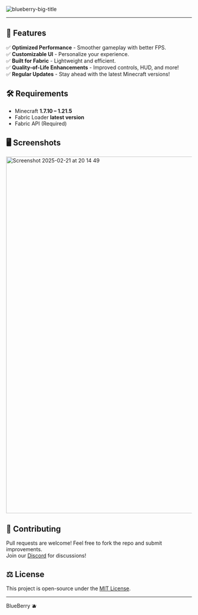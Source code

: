 ![blueberry-big-title](https://github.com/user-attachments/assets/1aa8565b-df4f-47e6-8ee8-76282553d494)

---

## 🚀 Features
✅ **Optimized Performance** - Smoother gameplay with better FPS.  
✅ **Customizable UI** - Personalize your experience.  
✅ **Built for Fabric** - Lightweight and efficient.  
✅ **Quality-of-Life Enhancements** - Improved controls, HUD, and more!  
✅ **Regular Updates** - Stay ahead with the latest Minecraft versions!  

## 🛠️ Requirements
- Minecraft **1.7.10 – 1.21.5**  
- Fabric Loader **latest version**  
- Fabric API (Required)  

## 🖥️ Screenshots

<img width="966" alt="Screenshot 2025-02-21 at 20 14 49" src="https://github.com/user-attachments/assets/c82b7a66-b58e-4ba5-bdc4-8c0f8ca27bbe" />

## 🤝 Contributing
Pull requests are welcome! Feel free to fork the repo and submit improvements.  
Join our [Discord](https://dc.blackdev.xyz) for discussions!  

## ⚖️ License
This project is open-source under the [MIT License](LICENSE).  

---
BlueBerry 🫐
